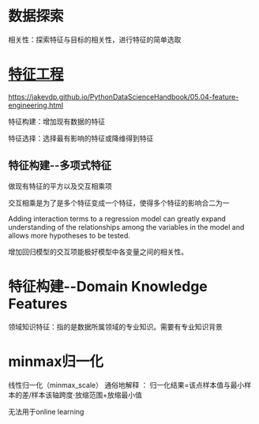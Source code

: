 # 数据探索

相关性：探索特征与目标的相关性，进行特征的简单选取

# [特征工程](https://www.cnblogs.com/wxquare/p/5484636.html)

https://jakevdp.github.io/PythonDataScienceHandbook/05.04-feature-engineering.html

特征构建：增加现有数据的特征

特征选择：选择最有影响的特征或降维得到特征

## 特征构建--多项式特征

做现有特征的平方以及交互相乘项

交互相乘是为了是多个特征变成一个特征，使得多个特征的影响合二为一

Adding interaction terms to a regression model can greatly expand understanding of the relationships among the variables in the model and allows more hypotheses to be tested.  

增加回归模型的交互项能极好模型中各变量之间的相关性。

# 特征构建--Domain Knowledge Features

领域知识特征：指的是数据所属领域的专业知识。需要有专业知识背景

# minmax归一化

线性归一化（minmax_scale） 
通俗地解释 ： 
归一化结果=该点样本值与最小样本的差/样本该轴跨度⋅放缩范围+放缩最小值

无法用于online learning